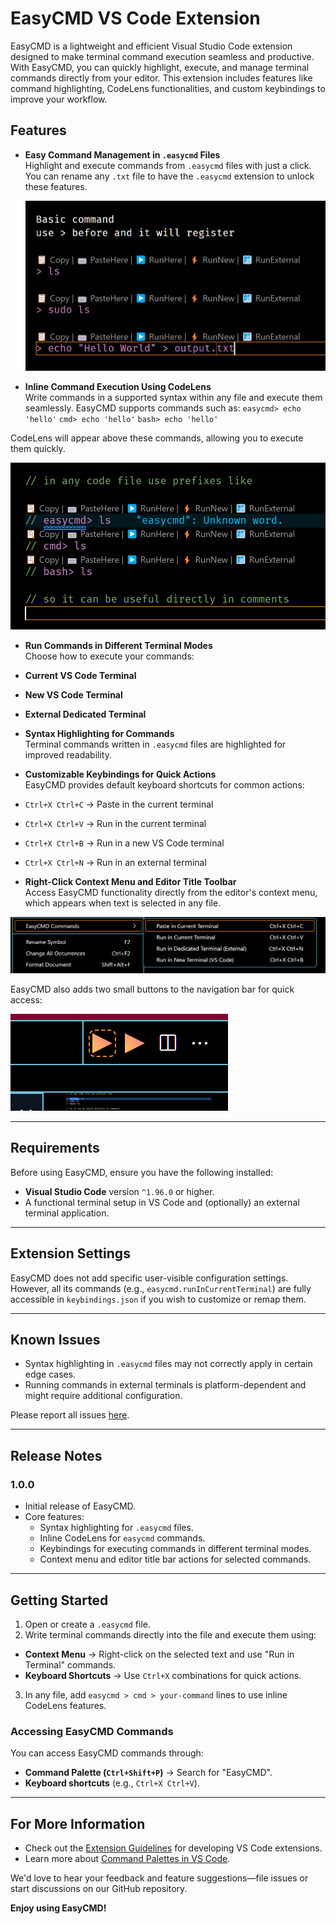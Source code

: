 # EasyCMD VS Code Extension

EasyCMD is a lightweight and efficient Visual Studio Code extension designed to make terminal command execution seamless and productive. With EasyCMD, you can quickly highlight, execute, and manage terminal commands directly from your editor. This extension includes features like command highlighting, CodeLens functionalities, and custom keybindings to improve your workflow.

## Features

-   **Easy Command Management in `.easycmd` Files**  
    Highlight and execute commands from `.easycmd` files with just a click.  
    You can rename any `.txt` file to have the `.easycmd` extension to unlock these features.

    ![EasyCMD Command Management](images/img_special.png)

-   **Inline Command Execution Using CodeLens**  
     Write commands in a supported syntax within any file and execute them seamlessly. EasyCMD supports commands such as:
    `easycmd> echo 'hello'`
    `cmd> echo 'hello'`
    `bash> echo 'hello'`

CodeLens will appear above these commands, allowing you to execute them quickly.

![CodeLens Example](images/img_code.png)

-   **Run Commands in Different Terminal Modes**  
    Choose how to execute your commands:
-   **Current VS Code Terminal**
-   **New VS Code Terminal**
-   **External Dedicated Terminal**

-   **Syntax Highlighting for Commands**  
    Terminal commands written in `.easycmd` files are highlighted for improved readability.

-   **Customizable Keybindings for Quick Actions**  
    EasyCMD provides default keyboard shortcuts for common actions:
-   `Ctrl+X Ctrl+C` → Paste in the current terminal
-   `Ctrl+X Ctrl+V` → Run in the current terminal
-   `Ctrl+X Ctrl+B` → Run in a new VS Code terminal
-   `Ctrl+X Ctrl+N` → Run in an external terminal

-   **Right-Click Context Menu and Editor Title Toolbar**  
    Access EasyCMD functionality directly from the editor's context menu, which appears when text is selected in any file.

![Context Menu Example](images/img_context.png)

EasyCMD also adds two small buttons to the navigation bar for quick access:

![Toolbar Buttons](images/img_buttons.png)

---

## Requirements

Before using EasyCMD, ensure you have the following installed:

-   **Visual Studio Code** version `^1.96.0` or higher.
-   A functional terminal setup in VS Code and (optionally) an external terminal application.

---

## Extension Settings

EasyCMD does not add specific user-visible configuration settings. However, all its commands (e.g., `easycmd.runInCurrentTerminal`) are fully accessible in `keybindings.json` if you wish to customize or remap them.

---

## Known Issues

-   Syntax highlighting in `.easycmd` files may not correctly apply in certain edge cases.
-   Running commands in external terminals is platform-dependent and might require additional configuration.

Please report all issues [here](https://github.com/lirrensi/easycmd/issues).

---

## Release Notes

### 1.0.0

-   Initial release of EasyCMD.
-   Core features:
    -   Syntax highlighting for `.easycmd` files.
    -   Inline CodeLens for `easycmd` commands.
    -   Keybindings for executing commands in different terminal modes.
    -   Context menu and editor title bar actions for selected commands.

---

## Getting Started

1. Open or create a `.easycmd` file.
2. Write terminal commands directly into the file and execute them using:

-   **Context Menu** → Right-click on the selected text and use "Run in Terminal" commands.
-   **Keyboard Shortcuts** → Use `Ctrl+X` combinations for quick actions.

3. In any file, add `easycmd > cmd > your-command` lines to use inline CodeLens features.

### Accessing EasyCMD Commands

You can access EasyCMD commands through:

-   **Command Palette (`Ctrl+Shift+P`)** → Search for "EasyCMD".
-   **Keyboard shortcuts** (e.g., `Ctrl+X Ctrl+V`).

---

## For More Information

-   Check out the [Extension Guidelines](https://code.visualstudio.com/api/references/extension-guidelines) for developing VS Code extensions.
-   Learn more about [Command Palettes in VS Code](https://code.visualstudio.com/docs/getstarted/userinterface).

We'd love to hear your feedback and feature suggestions—file issues or start discussions on our GitHub repository.

**Enjoy using EasyCMD!**
